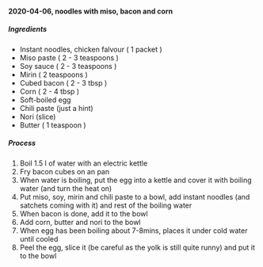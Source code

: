 #### 2020-04-06, noodles with miso, bacon and corn

##### Ingredients

 - Instant noodles, chicken falvour ( 1 packet )
 - Miso paste ( 2 - 3 teaspoons )
 - Soy sauce ( 2 - 3 teaspoons )
 - Mirin ( 2 teaspoons )
 - Cubed bacon ( 2 - 3 tbsp )
 - Corn ( 2 - 4 tbsp )
 - Soft-boiled egg
 - Chili paste (just a hint)
 - Nori (slice)
 - Butter ( 1 teaspoon )

##### Process

 1) Boil 1.5 l of water with an electric kettle
 2) Fry bacon cubes on an pan
 3) When water is boiling, put the egg into a kettle and cover it with boiling water (and turn the heat on)
 4) Put miso, soy, mirin and chili paste to a bowl, add instant noodles (and satchets coming with it) and rest of the boiling water
 5) When bacon is done, add it to the bowl
 6) Add corn, butter and nori to the bowl
 7) When egg has been boiling about 7-8mins, places it under cold water until cooled
 8) Peel the egg, slice it (be careful as the yolk is still quite runny) and put it to the bowl
